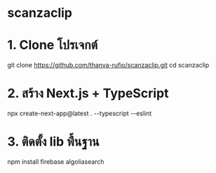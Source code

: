 # scanzaclip
# 1. Clone โปรเจกต์
git clone https://github.com/thanva-rufio/scanzaclip.git
cd scanzaclip

# 2. สร้าง Next.js + TypeScript
npx create-next-app@latest . --typescript --eslint

# 3. ติดตั้ง lib พื้นฐาน
npm install firebase algoliasearch
